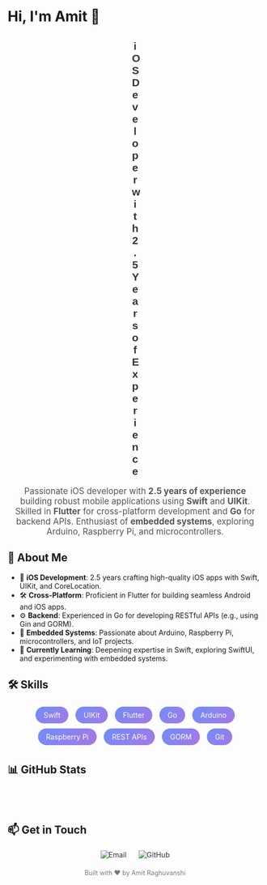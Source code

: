 # Hi, I'm Amit 👋

<div align="center">
  <h2 style="font-family: 'Arial', sans-serif; color: #333; animation: typing 3s steps(40, end), blink-caret 0.75s step-end infinite;">
    iOS Developer with 2.5 Years of Experience
  </h2>
</div>

<style>
  @keyframes typing {
    from { width: 0; }
    to { width: 100%; }
  }
  @keyframes blink-caret {
    from, to { border-color: transparent; }
    50% { border-color: #333; }
  }
  .typing-text {
    overflow: hidden;
    border-right: 0.15em solid #333;
    white-space: nowrap;
    display: inline-block;
    animation: typing 3s steps(40, end), blink-caret 0.75s step-end infinite;
  }
  .card {
    transition: transform 0.3s ease, box-shadow 0.3s ease;
    margin: 10px 0;
  }
  .card:hover {
    transform: scale(1.05);
    box-shadow: 0 4px 15px rgba(0, 0, 0, 0.2);
  }
  .fade-in {
    opacity: 0;
    animation: fadeIn 1s ease-in forwards;
  }
  @keyframes fadeIn {
    to { opacity: 1; }
  }
  .skill-chip {
    display: inline-block;
    background: linear-gradient(135deg, #6e8efb, #a777e3);
    color: white;
    padding: 8px 16px;
    margin: 5px;
    border-radius: 20px;
    transition: transform 0.3s ease;
  }
  .skill-chip:hover {
    transform: translateY(-3px);
  }
  .contact-icon {
    transition: color 0.3s ease;
  }
  .contact-icon:hover {
    color: #6e8efb;
  }
</style>

<div align="center" style="margin-bottom: 20px;">
  <p style="font-size: 1.2em; color: #555; animation: fadeIn 2s ease-in;">
    Passionate iOS developer with <strong>2.5 years of experience</strong> building robust mobile applications using <strong>Swift</strong> and <strong>UIKit</strong>. Skilled in <strong>Flutter</strong> for cross-platform development and <strong>Go</strong> for backend APIs. Enthusiast of <strong>embedded systems</strong>, exploring Arduino, Raspberry Pi, and microcontrollers.
  </p>
</div>

## 🚀 About Me
- 🌟 **iOS Development**: 2.5 years crafting high-quality iOS apps with Swift, UIKit, and CoreLocation.
- 🛠 **Cross-Platform**: Proficient in Flutter for building seamless Android and iOS apps.
- ⚙️ **Backend**: Experienced in Go for developing RESTful APIs (e.g., using Gin and GORM).
- 🔌 **Embedded Systems**: Passionate about Arduino, Raspberry Pi, microcontrollers, and IoT projects.
- 🌱 **Currently Learning**: Deepening expertise in Swift, exploring SwiftUI, and experimenting with embedded systems.

## 🛠️ Skills
<div style="text-align: center;">
  <span class="skill-chip">Swift</span>
  <span class="skill-chip">UIKit</span>
  <span class="skill-chip">Flutter</span>
  <span class="skill-chip">Go</span>
  <span class="skill-chip">Arduino</span>
  <span class="skill-chip">Raspberry Pi</span>
  <span class="skill-chip">REST APIs</span>
  <span class="skill-chip">GORM</span>
  <span class="skill-chip">Git</span>
</div>

## 📊 GitHub Stats
<div align="center">
  <img class="card fade-in" style="animation-delay: 0.5s;" src="https://github-readme-stats.vercel.app/api?username=asraghuvanshi&show_icons=true&theme=radical" alt="GitHub Stats" />
  <img class="card fade-in" style="animation-delay: 0.7s;" src="https://github-readme-stats.vercel.app/api/top-langs?username=asraghuvanshi&show_icons=true&locale=en&layout=compact&theme=radical" alt="Top Languages" />
  <img class="card fade-in" style="animation-delay: 0.9s;" src="https://github-readme-streak-stats.herokuapp.com/?user=asraghuvanshi&theme=radical" alt="Streak Stats" />
</div>

## 📫 Get in Touch
<div align="center" style="margin-top: 20px;">
  <p>
    <a href="mailto:asraghuvanshi52@gmail.com" class="contact-icon" style="text-decoration: none; color: #333; margin: 0 10px;">
      <img src="https://img.shields.io/badge/Email-asraghuvanshi52%40gmail.com-red" alt="Email" />
    </a>
    <a href="https://github.com/asraghuvanshi" class="contact-icon" style="text-decoration: none; color: #333; margin: 0 10px;">
      <img src="https://img.shields.io/badge/GitHub-asraghuvanshi-black" alt="GitHub" />
    </a>
  </p>
</div>

<div align="center" style="margin-top: 20px; font-size: 0.9em; color: #777;">
  <p>Built with ❤️ by Amit Raghuvanshi</p>
</div>
